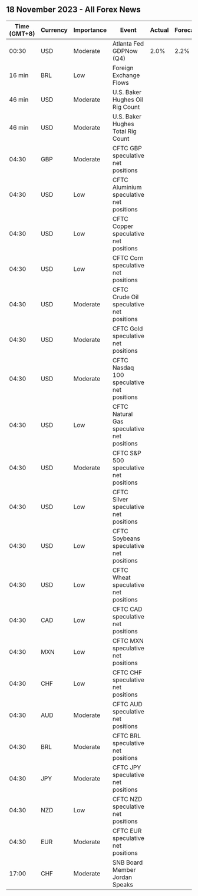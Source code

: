 ## 18 November 2023 - All Forex News

| Time (GMT+8) | Currency | Importance | Event | Actual | Forecast | Previous |
|------|----------|------------|-------|--------|----------|----------|
| 00:30 | USD | Moderate | Atlanta Fed GDPNow (Q4) | 2.0% | 2.2% | 2.2% |
| 16 min | BRL | Low | Foreign Exchange Flows |  |  | 0.286B |
| 46 min | USD | Moderate | U.S. Baker Hughes Oil Rig Count |  |  | 494 |
| 46 min | USD | Moderate | U.S. Baker Hughes Total Rig Count |  |  | 616 |
| 04:30 | GBP | Moderate | CFTC GBP speculative net positions |  |  | -16.3K |
| 04:30 | USD | Low | CFTC Aluminium speculative net positions |  |  | 6.1K |
| 04:30 | USD | Low | CFTC Copper speculative net positions |  |  | -10.3K |
| 04:30 | USD | Low | CFTC Corn speculative net positions |  |  | -106.0K |
| 04:30 | USD | Moderate | CFTC Crude Oil speculative net positions |  |  | 236.0K |
| 04:30 | USD | Moderate | CFTC Gold speculative net positions |  |  | 166.2K |
| 04:30 | USD | Moderate | CFTC Nasdaq 100 speculative net positions |  |  | 16.3K |
| 04:30 | USD | Low | CFTC Natural Gas speculative net positions |  |  | -70.0K |
| 04:30 | USD | Moderate | CFTC S&P 500 speculative net positions |  |  | -53.4K |
| 04:30 | USD | Low | CFTC Silver speculative net positions |  |  | 18.3K |
| 04:30 | USD | Low | CFTC Soybeans speculative net positions |  |  | 63.6K |
| 04:30 | USD | Low | CFTC Wheat speculative net positions |  |  | -59.6K |
| 04:30 | CAD | Low | CFTC CAD speculative net positions |  |  | -67.7K |
| 04:30 | MXN | Low | CFTC MXN speculative net positions |  |  | 36.7K |
| 04:30 | CHF | Low | CFTC CHF speculative net positions |  |  | -17.6K |
| 04:30 | AUD | Moderate | CFTC AUD speculative net positions |  |  | -65.6K |
| 04:30 | BRL | Moderate | CFTC BRL speculative net positions |  |  | 26.6K |
| 04:30 | JPY | Moderate | CFTC JPY speculative net positions |  |  | -104.0K |
| 04:30 | NZD | Low | CFTC NZD speculative net positions |  |  | -14.9K |
| 04:30 | EUR | Moderate | CFTC EUR speculative net positions |  |  | 89.1K |
| 17:00 | CHF | Moderate | SNB Board Member Jordan Speaks |  |  |  |

